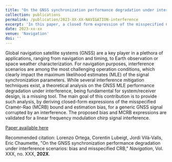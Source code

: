```yaml
---
title: "On the GNSS synchronization performance degradation under interference scenarios: bias and misspecified CRB"
collection: publications
permalink: /publication/2023-XX-XX-NAVIGATION-interference
excerpt: 'In this paper, a closed form expression of the misspecified Cramér-Rao bound is derived for the case of a GNSS receiver with an unknown interference. This result is illustrated with simulations involving a GPS L1 C/A signal and a jammer using an LFM signal.'
date: 2023-xx-xx
venue: 'Navigation'
doi: ''
---
```

Global navigation satellite systems (GNSS) are a key player in a plethora of applications, ranging from navigation and timing, to Earth observation or space weather characterization. For navigation purposes, interference scenarios are among the most challenging operation conditions, which clearly impact the maximum likelihood estimates (MLE) of the signal synchronization parameters. While several interference mitigation techniques exist, a theoretical analysis on the GNSS MLE performance degradation under interference, being fundamental for system/receiver design, is a missing tool. The main goal of this contribution is to provide such analysis, by deriving closed-form expressions of the misspecified Cramér-Rao (MCRB) bound and estimation bias, for a generic GNSS signal corrupted by an interference. The proposed bias and MCRB expressions are validated for a linear frequency modulation chirp signal interference.

[Paper available here](http://clubeigt.github.io/files/2023_NAVIGATION_interference.pdf)

Recommended citation: Lorenzo Ortega, Corentin Lubeigt, Jordi Vilà-Valls, Eric Chaumette, &quot;On the GNSS synchronization performance degradation under interference scenarios: bias and misspecified CRB,&quot; <i>Navigation</i>, Vol. XXX, no. XXX, <b>202X</b>.

<!--[Bibtex](http://clubeigt.github.io/files/2023_NAVIGATION_interference_bib.bib)